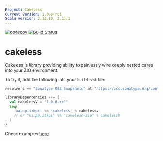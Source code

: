 ```yaml
---
Project: Cakeless
Current version: 1.0.0-rc1
Scala version: 2.12.10, 2.13.1
---
```


[![codecov](https://codecov.io/gh/itkpi/cakeless/branch/master/graph/badge.svg)](https://codecov.io/gh/itkpi/cakeless)
[![Build Status](https://travis-ci.com/itkpi/cakeless.svg?branch=master)](https://travis-ci.com/itkpi/cakeless)


# cakeless

Cakeless is library providing ability to painlessly wire deeply nested cakes into your ZIO environment.

To try it, add the following into your `build.sbt` file:
```scala
resolvers += "Sonatype OSS Snapshots" at "https://oss.sonatype.org/content/repositories/snapshots"

libraryDependencies ++= {
  val cakelessV = "1.0.0-rc1"
  Seq(
    "ua.pp.itkpi" %% "cakeless" % cakelessV
    // or "ua.pp.itkpi" %% "cakeless-zio" % cakelessV
  )
}
```

Check examples [here](./examples/src/main/scala/com/examples)